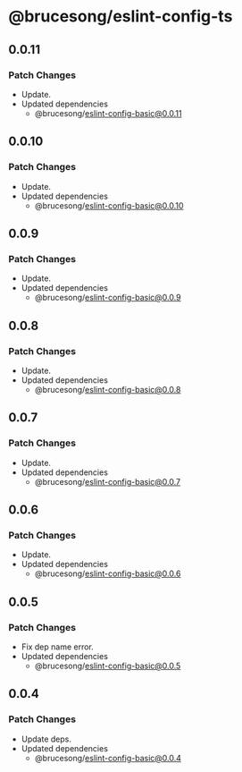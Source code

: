 # @brucesong/eslint-config-ts

## 0.0.11

### Patch Changes

- Update.
- Updated dependencies
  - @brucesong/eslint-config-basic@0.0.11

## 0.0.10

### Patch Changes

- Update.
- Updated dependencies
  - @brucesong/eslint-config-basic@0.0.10

## 0.0.9

### Patch Changes

- Update.
- Updated dependencies
  - @brucesong/eslint-config-basic@0.0.9

## 0.0.8

### Patch Changes

- Update.
- Updated dependencies
  - @brucesong/eslint-config-basic@0.0.8

## 0.0.7

### Patch Changes

- Update.
- Updated dependencies
  - @brucesong/eslint-config-basic@0.0.7

## 0.0.6

### Patch Changes

- Update.
- Updated dependencies
  - @brucesong/eslint-config-basic@0.0.6

## 0.0.5

### Patch Changes

- Fix dep name error.
- Updated dependencies
  - @brucesong/eslint-config-basic@0.0.5

## 0.0.4

### Patch Changes

- Update deps.
- Updated dependencies
  - @brucesong/eslint-config-basic@0.0.4
